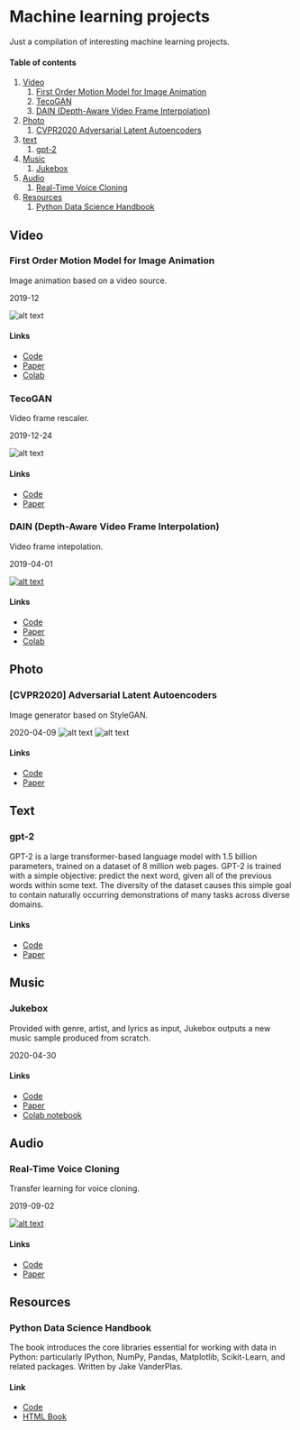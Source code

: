 # Machine learning projects  
Just a compilation of interesting machine learning projects. 
 
#### Table of contents
1. [Video](#video)
    1. [First Order Motion Model for Image Animation](#image-animation)
    1. [TecoGAN](#TecoGAN)
    1. [DAIN (Depth-Aware Video Frame Interpolation)](#DAIN)
1. [Photo](#photo)
    1. [CVPR2020 Adversarial Latent Autoencoders](#CVPR2020)
1. [text](#text)
    1. [gpt-2](#gpt2)
1. [Music](#music)
    1. [Jukebox](#jukebox)
1. [Audio](#audio)
    1. [Real-Time Voice Cloning](#voice-cloning)
1. [Resources](#resources)
    1. [Python Data Science Handbook](#python-book)


## Video  <a name="video"></a>

### First Order Motion Model for Image Animation <a name="image-animation"></a>
Image animation based on a video source. 

2019-12

![alt text](https://github.com/AliaksandrSiarohin/first-order-model/blob/master/sup-mat/relative-demo.gif?raw=true)

#### Links  
 - [Code](https://github.com/AliaksandrSiarohin/first-order-model)
 - [Paper](http://papers.nips.cc/paper/8935-first-order-motion-model-for-image-animation)
 - [Colab](https://colab.research.google.com/github/AliaksandrSiarohin/first-order-model/blob/master/demo.ipynb)
 
### TecoGAN <a name="TecoGAN"></a>
Video frame rescaler. 

2019-12-24

![alt text](https://github.com/thunil/TecoGAN/blob/master/resources/tecoGAN-lizard.gif?raw=true)

#### Links  
 - [Code](https://github.com/thunil/TecoGAN)
 - [Paper](https://arxiv.org/pdf/1811.09393.pdf)
  
### DAIN (Depth-Aware Video Frame Interpolation) <a name="DAIN"></a>
Video frame intepolation.

2019-04-01

[![alt text](https://img.youtube.com/vi/icJ0WbPsE20/0.jpg)](https://www.youtube.com/watch?time_continue=13&v=icJ0WbPsE20)

#### Links  
 - [Code](https://github.com/baowenbo/DAIN)
 - [Paper](https://arxiv.org/pdf/1904.00830.pdf)
 - [Colab](https://colab.research.google.com/drive/1gzsfDV_MIdehr7Y8ZzWjTuW-mMZRP4Vy)

## Photo  <a name="photo"></a>
### [CVPR2020] Adversarial Latent Autoencoders <a name="CVPR2020"></a>
Image generator based on StyleGAN. 

2020-04-09
![alt text](https://camo.githubusercontent.com/e2a1f2fce8f930d4e62bf0d92b936a603aad90b7/68747470733a2f2f706f64676f72736b69792e636f6d2f7374617469632f7374796c656d69782e6a7067)
![alt text](https://user-images.githubusercontent.com/3229783/79670218-63080d80-818f-11ea-9e50-927b8af3e7b5.gif)
#### Links  
 - [Code](https://github.com/podgorskiy/ALAE)
 - [Paper](https://arxiv.org/pdf/2004.04467.pdf)
  
## Text  <a name="text"></a>
### gpt-2<a name="gpt2"></a>
GPT-2 is a large transformer-based language model with 1.5 billion parameters, trained on a dataset of 8 million web pages. GPT-2 is trained with a simple objective: predict the next word, given all of the previous words within some text. The diversity of the dataset causes this simple goal to contain naturally occurring demonstrations of many tasks across diverse domains.
#### Links  
 - [Code](https://github.com/openai/gpt-2)
 - [Paper](https://d4mucfpksywv.cloudfront.net/better-language-models/language-models.pdf)
  
  
## Music <a name="music"></a>
### Jukebox <a name="jukebox"></a>
Provided with genre, artist, and lyrics as input, Jukebox outputs a new music sample produced from scratch.

2020-04-30
#### Links  
 - [Code](https://github.com/openai/jukebox)
 - [Paper](https://cdn.openai.com/papers/jukebox.pdf)
 - [Colab notebook](https://colab.research.google.com/github/openai/jukebox/blob/master/jukebox/Interacting_with_Jukebox.ipynb)
  
  
## Audio <a name="audio"></a>
### Real-Time Voice Cloning <a name="voice-cloning"></a>
Transfer learning for voice cloning.

2019-09-02

[![alt text](https://camo.githubusercontent.com/9c33f78be8afe656503da974c478ea2ba2647db7/68747470733a2f2f692e696d6775722e636f6d2f386c46556c677a2e706e67)](https://www.youtube.com/watch?time_continue=13&v=-O_hYhToKoA)

#### Links  
 - [Code](https://github.com/CorentinJ/Real-Time-Voice-Cloning)
 - [Paper](https://arxiv.org/pdf/1806.04558.pdf)

## Resources <a name="resources"></a>
### Python Data Science Handbook <a name="python-book"></a>
The book introduces the core libraries essential for working with data in Python: particularly IPython, NumPy, Pandas, Matplotlib, Scikit-Learn, and related packages. Written by Jake VanderPlas.
#### Link
- [Code](https://github.com/jakevdp/PythonDataScienceHandbook)
- [HTML Book](https://jakevdp.github.io/PythonDataScienceHandbook/)
